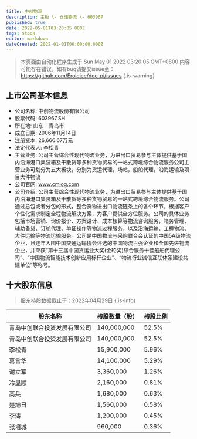```yaml
---
title: 中创物流
description: 主板 \- 仓储物流 \- 603967
published: true
date: 2022-05-01T03:20:05.000Z
tags: stock
editor: markdown
dateCreated: 2022-01-01T00:00:00.000Z
---
```


> 本页面由自动化程序生成于 Sun May 01 2022 03:20:05 GMT+0800
> 内容可能存在错误，如有bug请提交issue至：https://github.com/Eroleice/doc-pi/issues
{.is-warning}

## 上市公司基本信息
- 公司名称: 中创物流股份有限公司
- 股票代码: 603967.SH
- 所在地: 山东 - 青岛市
- 成立日期: 2006年11月14日
- 注册资本: 26,666.67万元
- 法定代表人: 李松青
- 主营业务: 公司主营综合性现代物流业务，为进出口贸易参与主体提供基于国内沿海港口集装箱及干散货等多种货物贸易的一站式跨境综合物流服务公司主营业务可划分为五大板块，分别为货运代理，场站，船舶代理，沿海运输及项目大件物流
- 公司官网: www.cmlog.com
- 公司介绍: 公司主营综合性现代物流业务，为进出口贸易参与主体提供基于国内沿海港口集装箱及干散货等多种货物贸易的一站式跨境综合物流服务。公司通过总包或者分包的形式，整合货物进出口物流链条上的各个环节，根据客户个性化需求制定全程物流解决方案，为客户提供全方位服务。公司的具体业务包括市场营销、询价报价、方案设计、成本核算等物流咨询服务，箱务管理、辅助备货、订舱代理、单证操作等物流过程服务，以及沿海运输、工程物流、大件运输等物流运输服务。公司是中国物流与采购联合会认证的中国5A级物流企业，且连年入围中国交通运输协会评选的中国物流百强企业和全国先进物流企业，并荣获“第十三届中国货运业大奖(金轮奖)综合服务十佳船舶代理公司”、“中国物流智能技术创新应用标杆企业”、“物流行业诚信互联体系建设共建单位”等称号。


## 十大股东信息
> 股东持股数据截止于：2022年04月29日
{.is-info}

| 股东名称 | 持股数量（股） | 持股比例 |
| --- | --- | --- |
| 青岛中创联合投资发展有限公司 | 140,000,000 | 52.5% |
| 青岛中创联合投资发展有限公司 | 140,000,000 | 52.5% |
| 李松青 | 15,900,000 | 5.96% |
| 葛言华 | 14,100,000 | 5.29% |
| 谢立军 | 3,360,000 | 1.26% |
| 冷显顺 | 2,160,000 | 0.81% |
| 高兵 | 1,680,000 | 0.63% |
| 楚旭日 | 1,560,000 | 0.58% |
| 李涛 | 1,200,000 | 0.45% |
| 张培城 | 960,000 | 0.36% |




